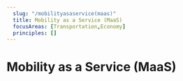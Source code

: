 ```yaml
---
  slug: "/mobilityasaservice(maas)"
  title: Mobility as a Service (MaaS)
  focusAreas: [Transportation,Economy]
  principles: []
---
```

# Mobility as a Service (MaaS)